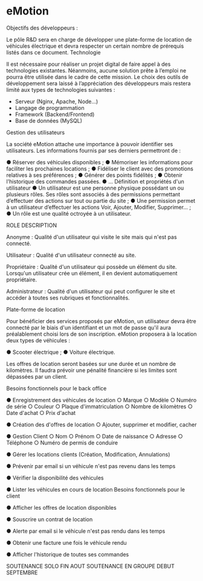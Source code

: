 # eMotion

Objectifs des développeurs :

Le pôle R&D sera en charge de développer une plate-forme de location de véhicules électrique et
devra respecter un certain nombre de prérequis listés dans ce document.
Technologie

Il est nécessaire pour réaliser un projet digital de faire appel à des technologies existantes.
Néanmoins, aucune solution prête à l’emploi ne pourra être utilisée dans le cadre de cette mission.
Le choix des outils de développement sera laissé à l’appréciation des développeurs mais restera
limité aux types de technologies suivantes :

- Serveur (Nginx, Apache, Node…)
- Langage de programmation
- Framework (Backend/Frontend)
- Base de données (MySQL)

Gestion des utilisateurs

La société eMotion attache une importance à pouvoir identifier ses utilisateurs. Les informations
fournis par ses derniers permettront de :

● Réserver des véhicules disponibles ;
● Mémoriser les informations pour faciliter les prochaines locations ;
● Fidéliser le client avec des promotions relatives à ses préférences ;
● Générer des points fidélités ;
● Obtenir l'historique des commandes passées.
● ...
Définition et propriétés d'un utilisateur
● Un utilisateur est une personne physique possédant un ou plusieurs rôles. Ses rôles sont
associés à des permissions permettant d’effectuer des actions sur tout ou partie du site ;
● Une permission permet à un utilisateur d’effectuer les actions Voir, Ajouter, Modifier,
Supprimer… ;
● Un rôle est une qualité octroyée à un utilisateur.



ROLE DESCRIPTION

Anonyme : Qualité d'un utilisateur qui visite le site mais qui n'est pas connecté.

Utilisateur : Qualité d'un utilisateur connecté au site.

Propriétaire : Qualité d'un utilisateur qui possède un élément du site. Lorsqu'un utilisateur
crée un élément, il en devient automatiquement propriétaire.

Administrateur : Qualité d'un utilisateur qui peut configurer le site et accéder à toutes ses
rubriques et fonctionnalités.



Plate-forme de location

Pour bénéficier des services proposés par eMotion, un utilisateur devra être connecté par le
biais d'un identifiant et un mot de passe qu'il aura préalablement choisi lors de son inscription.
eMotion proposera à la location deux types de véhicules :

● Scooter électrique ;
● Voiture électrique.

Les offres de location seront basées sur une durée et un nombre de kilomètres. Il faudra prévoir
une pénalité financière si les limites sont dépassées par un client.

Besoins fonctionnels pour le back office

● Enregistrement des véhicules de location
○ Marque
○ Modèle
○ Numéro de série
○ Couleur
○ Plaque d'immatriculation
○ Nombre de kilomètres
○ Date d'achat
○ Prix d'achat

● Création des d'offres de location
○ Ajouter, supprimer et modifier, cacher

● Gestion Client
○ Nom
○ Prénom
○ Date de naissance
○ Adresse
○ Téléphone
○ Numéro de permis de conduire

● Gérer les locations clients (Création, Modification, Annulations)

● Prévenir par email si un véhicule n'est pas revenu dans les temps

● Vérifier la disponibilité des véhicules

● Lister les véhicules en cours de location
Besoins fonctionnels pour le client

● Afficher les offres de location disponibles

● Souscrire un contrat de location

● Alerte par email si le véhicule n'est pas rendu dans les temps

● Obtenir une facture une fois le véhicule rendu

● Afficher l'historique de toutes ses commandes

SOUTENANCE SOLO FIN AOUT
SOUTENANCE EN GROUPE DEBUT SEPTEMBRE
